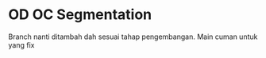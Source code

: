 # OD OC Segmentation
Branch nanti ditambah dah sesuai tahap pengembangan. Main cuman untuk yang fix
